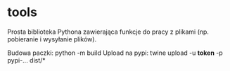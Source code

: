 # tools

Prosta biblioteka Pythona zawierająca funkcje do pracy z plikami (np. pobieranie i wysyłanie plików).

Budowa paczki:
python -m build
Upload na pypi:
twine upload -u __token__ -p pypi-... dist/*